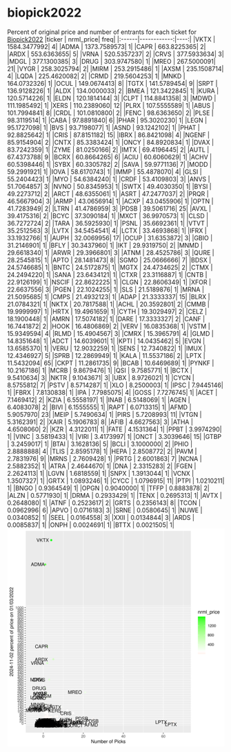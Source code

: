 # biopick2022
Percent of original price and number of entrants for each ticket for [Biopick2022](https://twitter.com/hashtag/Biopick2022)
|ticker |   nrml_price| freq|
|:------|------------:|----:|
|VKTX   | 1584.3477992|    4|
|ADMA   | 1373.7589573|    1|
|CAPR   |  663.8225365|    2|
|ARDX   |  553.6363655|    5|
|VRNA   |  520.5357237|    2|
|CRVS   |  377.5933634|    3|
|MDGL   |  377.1300385|    3|
|DRUG   |  303.9747580|    1|
|MREO   |  267.5000091|   21|
|VYGR   |  258.3025794|    2|
|MIRM   |  253.2915486|    1|
|AXSM   |  235.1508714|    4|
|LQDA   |  225.4620082|    2|
|CRMD   |  219.5604253|    1|
|MNKD   |  164.0732326|    1|
|OCUL   |  149.0674413|    8|
|TGTX   |  141.5789454|    9|
|SRPT   |  136.9128226|    1|
|ALDX   |  134.0000033|    2|
|BMEA   |  121.3422845|    1|
|KURA   |  120.5714226|    1|
|ELDN   |  120.1814144|    3|
|CLPT   |  114.8841358|    3|
|MDWD   |  111.1985492|    1|
|XERS   |  110.2389060|   12|
|PLRX   |  107.5555589|    1|
|ABUS   |  101.7994841|    8|
|CRDL   |  101.0810800|    2|
|FENC   |   98.6363650|    2|
|PLSE   |   98.3119514|    1|
|CABA   |   97.8891840|    6|
|PHAR   |   95.3020230|    1|
|LEGN   |   95.1727098|    1|
|BVS    |   93.7198077|    1|
|ASND   |   93.1242102|    1|
|PHAT   |   92.8825642|    1|
|CRIS   |   87.8151182|   15|
|IBRX   |   86.8421098|    4|
|NGENF  |   85.9154904|    2|
|CNTX   |   85.3383424|    1|
|ONCY   |   84.8920834|    1|
|DVAX   |   83.7242359|    1|
|ZYME   |   81.0250166|    2|
|IMTX   |   69.4196445|    2|
|AUTL   |   67.4373788|    9|
|BCRX   |   60.8664265|    6|
|ACIU   |   60.6060629|    1|
|ACHV   |   60.5398446|    1|
|SYBX   |   60.3305782|    2|
|SAVA   |   59.9771136|    7|
|MODD   |   59.2991921|    1|
|IOVA   |   58.6170743|    1|
|IMMP   |   55.4878070|    4|
|GLSI   |   55.2404423|    1|
|MYO    |   54.6384240|    1|
|CRDF   |   53.4109803|    3|
|ANVS   |   51.7064857|    3|
|NVNO   |   50.8345953|    1|
|SWTX   |   49.4030350|    1|
|BYSI   |   49.2273712|    2|
|ARCT   |   48.6355061|    1|
|ASRT   |   47.2477037|    2|
|PRQR   |   46.5667904|    3|
|ARMP   |   43.0656914|    1|
|ACXP   |   43.0455906|    1|
|OPTN   |   41.7283949|    2|
|LTRN   |   41.4786959|    3|
|PDSB   |   39.5061716|   25|
|AVXL   |   39.4175316|    2|
|BCYC   |   37.3090184|    1|
|MXCT   |   36.9970573|    1|
|CLSD   |   36.7272724|    2|
|TARA   |   36.5925930|    1|
|PSNL   |   35.6692361|    1|
|VTVT   |   35.2512563|    3|
|LVTX   |   34.5454541|    4|
|LCTX   |   33.4693868|    1|
|IFRX   |   33.1932766|    1|
|AUPH   |   32.0069956|   17|
|OCUP   |   31.6353872|    3|
|GBIO   |   31.2146901|    1|
|BFLY   |   30.3437960|    1|
|IKT    |   29.9319750|    2|
|MNMD   |   29.6618340|    1|
|ARWR   |   29.3966801|    3|
|ATNM   |   28.4525786|    3|
|QURE   |   28.2545815|    1|
|APTO   |   28.1481473|    8|
|SGMO   |   25.0666666|    7|
|BDSX   |   24.5746685|    1|
|BNTC   |   24.5172875|    1|
|MGTX   |   24.4734625|    2|
|CTMX   |   24.2494220|    1|
|SANA   |   23.6434121|    1|
|CTXR   |   23.3116887|    1|
|CNTB   |   22.9126199|    1|
|NSCIF  |   22.8622225|    1|
|CLGN   |   22.8606349|    1|
|XFOR   |   22.6637556|    3|
|PGEN   |   22.1024255|    1|
|SLS    |   21.5189876|    1|
|MRNA   |   21.5095685|    1|
|CMPS   |   21.4932123|    1|
|ADAP   |   21.3333337|   15|
|BLRX   |   21.0784321|    1|
|NKTX   |   20.7817588|    1|
|ACHL   |   20.3592801|    2|
|CMMB   |   19.9999997|    1|
|HRTX   |   19.4961659|    1|
|CYTH   |   19.3029497|    2|
|CELZ   |   18.1900448|    1|
|AMRN   |   17.5074182|    1|
|DARE   |   17.3333327|    2|
|CANF   |   16.7441872|    2|
|HOOK   |   16.4806869|    2|
|VERV   |   16.0835368|    1|
|VSTM   |   15.9349594|    4|
|RLMD   |   15.4904567|    3|
|CMRX   |   15.3965791|    4|
|GLMD   |   14.8351648|    1|
|ADCT   |   14.6039601|    1|
|KPTI   |   14.0435462|    5|
|EVGN   |   13.6585370|    1|
|VERU   |   12.9032259|    1|
|SENS   |   12.7340822|    1|
|IMUX   |   12.4346927|    5|
|SPRB   |   12.2869949|    1|
|KALA   |   11.5537186|    2|
|LPTX   |   11.5432094|   65|
|CKPT   |   11.2861735|    9|
|BCAB   |   10.6469689|    1|
|PYNKF  |   10.2167186|    1|
|MCRB   |    9.8679476|    1|
|QSI    |    9.7585771|    1|
|BCTX   |    9.5410634|    3|
|NKTR   |    9.1043671|    3|
|UBX    |    8.9726021|    1|
|CYCN   |    8.5755812|    7|
|PSTV   |    8.5714287|    1|
|XLO    |    8.2500003|    1|
|IPSC   |    7.9445146|    1|
|FBRX   |    7.8130838|    1|
|IPA    |    7.7985075|    4|
|GOSS   |    7.7276745|    1|
|ACET   |    7.1469412|    2|
|KZIA   |    6.5558197|    1|
|INAB   |    6.5148069|    1|
|AGEN   |    6.4083078|    2|
|BIVI   |    6.1555555|    1|
|RAPT   |    6.0713315|    1|
|AFMD   |    5.9057970|   23|
|MEIP   |    5.7490634|    1|
|PIRS   |    5.7208993|   11|
|VTGN   |    5.3162391|    2|
|XAIR   |    5.1906783|    8|
|AFIB   |    4.6627563|    3|
|ATHA   |    4.6508060|    2|
|KZR    |    4.3122011|    1|
|FATE   |    4.1531364|    1|
|PPBT   |    3.9974290|    1|
|VINC   |    3.5819433|    1|
|VIRI   |    3.4173997|    1|
|ONCT   |    3.3039646|   15|
|GTBP   |    3.2459017|    1|
|BTAI   |    3.1628136|    5|
|BCLI   |    3.1000000|    2|
|PHIO   |    2.8888888|    4|
|TLIS   |    2.8595178|    1|
|HEPA   |    2.8508772|    2|
|PAVM   |    2.7831976|    9|
|MRNS   |    2.7609428|    1|
|PRTG   |    2.6001863|    7|
|NCNA   |    2.5882352|    1|
|ATRA   |    2.4644670|    1|
|DNA    |    2.3315283|    2|
|FGEN   |    2.2624113|    1|
|LGVN   |    1.6818559|    1|
|SNPX   |    1.3913044|    1|
|VCNX   |    1.3507327|    1|
|GRTX   |    1.0893246|    1|
|CYCC   |    1.0796915|   11|
|PTPI   |    1.0210211|    1|
|BNGO   |    0.9364549|    1|
|OPGN   |    0.9040000|    1|
|TFFP   |    0.8883878|    2|
|ALZN   |    0.5771930|    1|
|DRMA   |    0.2933429|    1|
|TENX   |    0.2695313|    1|
|AVTX   |    0.2648080|    1|
|ATNF   |    0.2523617|    2|
|GRTS   |    0.2356143|    8|
|TCON   |    0.0962996|    6|
|APVO   |    0.0716183|    3|
|SRNE   |    0.0580645|    1|
|NUWE   |    0.0340852|    1|
|SEEL   |    0.0164558|    3|
|XXII   |    0.0134844|    3|
|ARDS   |    0.0085837|    1|
|ONPH   |    0.0024691|    1|
|BTTX   |    0.0021505|    1|
![retvspicks](biopicks.png?raw=true)
